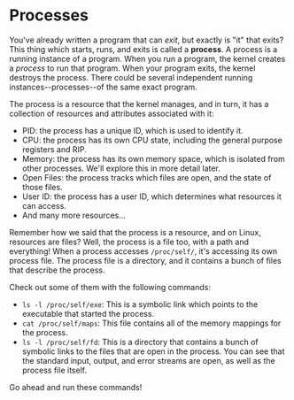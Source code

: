# Processes

You've already written a program that can *exit*, but exactly is "it" that exits? This thing which starts, runs, and exits is called a **process**. A process is a running instance of a program. When you run a program, the kernel creates a *process* to run that program. When your program exits, the kernel destroys the process. There could be several independent running instances--processes--of the same exact program.

The process is a resource that the kernel manages, and in turn, it has a collection of resources and attributes associated with it:
- PID: the process has a unique ID, which is used to identify it.
- CPU: the process has its own CPU state, including the general purpose registers and RIP.
- Memory: the process has its own memory space, which is isolated from other processes. We'll explore this in more detail later.
- Open Files: the process tracks which files are open, and the state of those files.
- User ID: the process has a user ID, which determines what resources it can access.
- And many more resources...

Remember how we said that the process is a resource, and on Linux, resources are files? Well, the process is a file too, with a path and everything! When a process accesses `/proc/self/`, it's accessing its own process file. The process file is a directory, and it contains a bunch of files that describe the process.

Check out some of them with the following commands:
- `ls -l /proc/self/exe`: This is a symbolic link which points to the executable that started the process.
- `cat /proc/self/maps`: This file contains all of the memory mappings for the process.
- `ls -l /proc/self/fd`: This is a directory that contains a bunch of symbolic links to the files that are open in the process. You can see that the standard input, output, and error streams are open, as well as the process file itself.

Go ahead and run these commands!
